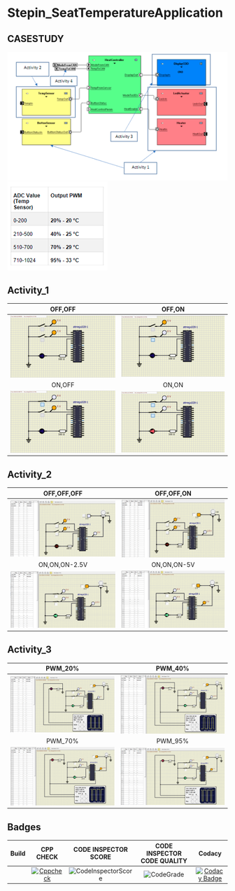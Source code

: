 # Stepin_SeatTemperatureApplication

## CASESTUDY
![CASE STUDY](https://github.com/nagashirisha27/Stepin_SeatTemperatureApplication/blob/master/6_ImagesAndVideos/CaseStudy.PNG)![TempRule](https://github.com/nagashirisha27/Stepin_SeatTemperatureApplication/blob/master/6_ImagesAndVideos/TempRule.PNG)

## Activity_1

|OFF,OFF|OFF,ON|
|:--:|:--:|
|![OFF,OFF](https://github.com/nagashirisha27/Stepin_SeatTemperatureApplication/blob/master/6_ImagesAndVideos/simulation/ButtonSensorImages/ButtonSensor(OFF%2COFF).png)|![OFF,ON](https://github.com/nagashirisha27/Stepin_SeatTemperatureApplication/blob/master/6_ImagesAndVideos/simulation/ButtonSensorImages/ButtonSensor(OFF%2CON).png)|
|ON,OFF|ON,ON|
|![ON,OFF](https://github.com/nagashirisha27/Stepin_SeatTemperatureApplication/blob/master/6_ImagesAndVideos/simulation/ButtonSensorImages/ButtonSensor(ON%2COFF).png)|![ON,ON](https://github.com/nagashirisha27/Stepin_SeatTemperatureApplication/blob/master/6_ImagesAndVideos/simulation/ButtonSensorImages/ButtonSensor(ON%2CON).png)|

## Activity_2
|OFF,OFF,OFF|OFF,OFF,ON|
|:--:|:--:|
|![OFF,OFF,OFF](https://github.com/nagashirisha27/Stepin_SeatTemperatureApplication/blob/master/6_ImagesAndVideos/simulation/TempSensor/Temo(OFF%2COFF%2COFF).PNG)|![OFF,OFF,ON](https://github.com/nagashirisha27/Stepin_SeatTemperatureApplication/blob/master/6_ImagesAndVideos/simulation/TempSensor/Temp(OFF%2COFF%2CON).PNG)|
|ON,ON,ON-2.5V|ON,ON,ON-5V|
|![ON,ON,ON-2V](https://github.com/nagashirisha27/Stepin_SeatTemperatureApplication/blob/master/6_ImagesAndVideos/simulation/TempSensor/Temp(ON%2CON%2CON-2.5v).PNG)|![ON,ON,ON-5V](https://github.com/nagashirisha27/Stepin_SeatTemperatureApplication/blob/master/6_ImagesAndVideos/simulation/TempSensor/Temp(ON%2CON%2CON-5v).PNG)|

## Activity_3
|PWM_20%|PWM_40%|
|:--:|:--:|
|![20%](https://github.com/nagashirisha27/Stepin_SeatTemperatureApplication/blob/master/6_ImagesAndVideos/simulation/PWM/PWM(0v)20%25temp.PNG)|![40%](https://github.com/nagashirisha27/Stepin_SeatTemperatureApplication/blob/master/6_ImagesAndVideos/simulation/PWM/PWM(2.05v)40%25temp.PNG)|
|PWM_70%|PWM_95%|
|![70%](https://github.com/nagashirisha27/Stepin_SeatTemperatureApplication/blob/master/6_ImagesAndVideos/simulation/PWM/PWM(3.25v)70%25temp.PNG)|![95%](https://github.com/nagashirisha27/Stepin_SeatTemperatureApplication/blob/master/6_ImagesAndVideos/simulation/PWM/PWM(5v)95%25temp.PNG)|

## Badges
|Build|CPP CHECK|CODE INSPECTOR SCORE|CODE INSPECTOR CODE QUALITY|Codacy|
|:--:|:--:|:--:|:--:|:--:|
|     | [![Cppcheck](https://github.com/nagashirisha27/Stepin_SeatTemperatureApplication/actions/workflows/CodeQulaity.yml/badge.svg)](https://github.com/nagashirisha27/Stepin_SeatTemperatureApplication/actions/workflows/CodeQulaity.yml)|![CodeInspectorScore](https://www.code-inspector.com/project/28703/score/svg) |![CodeGrade](https://www.code-inspector.com/project/28703/status/svg) |[![Codacy Badge](https://app.codacy.com/project/badge/Grade/3ac72a9093bb45d5a39b3d80bcdd5b7b)](https://www.codacy.com/gh/nagashirisha27/Stepin_SeatTemperatureApplication/dashboard?utm_source=github.com&amp;utm_medium=referral&amp;utm_content=nagashirisha27/Stepin_SeatTemperatureApplication&amp;utm_campaign=Badge_Grade)  |
